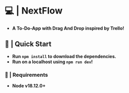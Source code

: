 # 💻 | NextFlow
+ **A To-Do-App with Drag And Drop inspired by Trello!**
## 🚀 | Quick Start
+ **Run ```npm install``` to download the dependencies.**
+ **Run on a localhost using ```npm run dev```!**
### 📝 | Requirements
+ **Node v18.12.0+**
